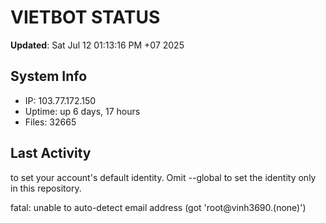 # VIETBOT STATUS
**Updated**: Sat Jul 12 01:13:16 PM +07 2025

## System Info
- IP: 103.77.172.150
- Uptime: up 6 days, 17 hours
- Files: 32665

## Last Activity

to set your account's default identity.
Omit --global to set the identity only in this repository.

fatal: unable to auto-detect email address (got 'root@vinh3690.(none)')
